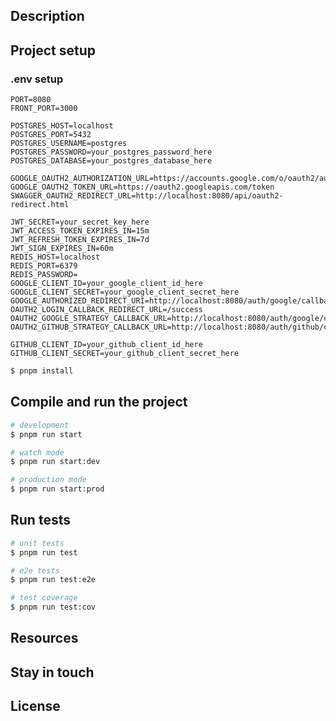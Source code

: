 
[circleci-image]: https://img.shields.io/circleci/build/github/nestjs/nest/master?token=abc123def456
[circleci-url]: https://circleci.com/gh/nestjs/nest

## Description

## Project setup

### .env setup
```text
PORT=8080
FRONT_PORT=3000

POSTGRES_HOST=localhost
POSTGRES_PORT=5432
POSTGRES_USERNAME=postgres
POSTGRES_PASSWORD=your_postgres_password_here
POSTGRES_DATABASE=your_postgres_database_here

GOOGLE_OAUTH2_AUTHORIZATION_URL=https://accounts.google.com/o/oauth2/auth
GOOGLE_OAUTH2_TOKEN_URL=https://oauth2.googleapis.com/token
SWAGGER_OAUTH2_REDIRECT_URL=http://localhost:8080/api/oauth2-redirect.html

JWT_SECRET=your_secret_key_here
JWT_ACCESS_TOKEN_EXPIRES_IN=15m
JWT_REFRESH_TOKEN_EXPIRES_IN=7d
JWT_SIGN_EXPIRES_IN=60m
REDIS_HOST=localhost
REDIS_PORT=6379
REDIS_PASSWORD=
GOOGLE_CLIENT_ID=your_google_client_id_here
GOOGLE_CLIENT_SECRET=your_google_client_secret_here
GOOGLE_AUTHORIZED_REDIRECT_URI=http://localhost:8080/auth/google/callback
OAUTH2_LOGIN_CALLBACK_REDIRECT_URL=/success
OAUTH2_GOOGLE_STRATEGY_CALLBACK_URL=http://localhost:8080/auth/google/callback
OAUTH2_GITHUB_STRATEGY_CALLBACK_URL=http://localhost:8080/auth/github/callback

GITHUB_CLIENT_ID=your_github_client_id_here
GITHUB_CLIENT_SECRET=your_github_client_secret_here
```

```bash
$ pnpm install
```

## Compile and run the project

```bash
# development
$ pnpm run start

# watch mode
$ pnpm run start:dev

# production mode
$ pnpm run start:prod
```

## Run tests

```bash
# unit tests
$ pnpm run test

# e2e tests
$ pnpm run test:e2e

# test coverage
$ pnpm run test:cov
```

## Resources

## Stay in touch


## License